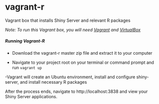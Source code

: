 # vagrant-r
Vagrant box that installs Shiny Server and relevant R packages

*Note: To run this Vagrant box, you will need [Vagrant](https://www.vagrantup.com/downloads.html) and [VirtualBox](https://www.virtualbox.org/wiki/Downloads)*

##### Running Vagrant-R

- Download the vagrant-r master zip file and extract it to your computer

- Navigate to your project root on your terminal or command prompt and run `vagrant up`

-Vagrant will create an Ubuntu environment, install and configure shiny-server, and install necessary R packages

After the process ends, navigate to http://localhost:3838 and view your Shiny Server applications.
